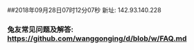 ##2018年09月28日07时12分07秒 新址: 142.93.140.228
### 兔友常见问题及解答: https://github.com/wanggonging/d/blob/w/FAQ.md
